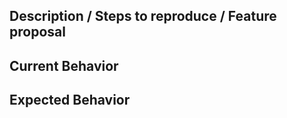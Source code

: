## Description / Steps to reproduce / Feature proposal

## Current Behavior

## Expected Behavior

<!--
- Do a quick search to avoid duplicate issues
- Provide as much information as possible (use case for features)
-->
